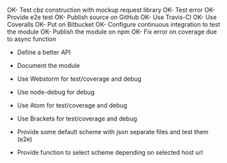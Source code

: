OK- Test cbz construction with mockup request library
OK- Test error
OK- Provide e2e test
OK- Publish source on GitHub
OK- Use Travis-CI
OK- Use Coveralls
OK- Put on Bitbucket
OK- Configure continuous integration to test the module
OK- Publish the module on npm
OK- Fix error on coverage due to async function

- Define a better API
- Document the module

- Use Webstorm for test/coverage and debug
- Use node-debug for debug
- Use Atom for test/coverage and debug
- Use Brackets for test/coverage and debug


- Provide some default scheme with json separate files and test them (e2e)
- Provide function to select scheme depending on selected host url

